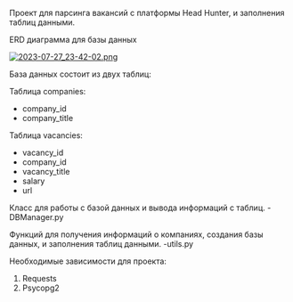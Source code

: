 Проект для парсинга вакансий с платформы Head Hunter, и заполнения таблиц данными.


ERD диаграмма для базы данных

[ ![2023-07-27_23-42-02.png](..%2F..%2FDownloads%2F2023-07-27_23-42-02.png)](https://drive.google.com/file/d/1IHnTDrOw8YXOhgBjpkGY53-S5ip59jy_/view?usp=drive_link)





База данных состоит из двух таблиц:

Таблица companies:
- company_id 
- company_title

Таблица vacancies:
- vacancy_id
- company_id
- vacancy_title
- salary
- url

Класс для работы с базой данных и вывода информаций с таблиц.
-DBManager.py

Функций для получения информаций о компаниях, создания базы данных, и заполнения таблиц данными.
-utils.py



Необходимые зависимости для проекта:

1. Requests
2. Psycopg2




